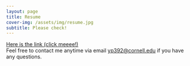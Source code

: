 ```yaml
---
layout: page
title: Resume
cover-img: /assets/img/resume.jpg
subtitle: Please check!
---
```

[Here is the link (click meeee!)](assets/img/Resume_YunChungPan.pdf) <br>
Feel free to contact me anytime via email [yp392@cornell.edu](mailto:yp392@cornell.edu) if you have any questions.